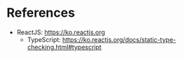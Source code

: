 # References

- ReactJS: https://ko.reactjs.org
  - TypeScript: https://ko.reactjs.org/docs/static-type-checking.html#typescript

